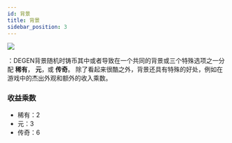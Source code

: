 ```yaml
---
id: 背景
title: 背景
sidebar_position: 3
---
```


![](/img/rngBackgrounds.gif)

：DEGEN背景随机时铸币其中或者导致在一个共同的背景或三个特殊选项之一分配 **稀有**， **元**，或 **传奇**。 除了看起来很酷之外，背景还具有特殊的好处，例如在游戏中的杰出外观和额外的收入乘数。

### 收益乘数

- 稀有：2
- 元：3
- 传奇：6
